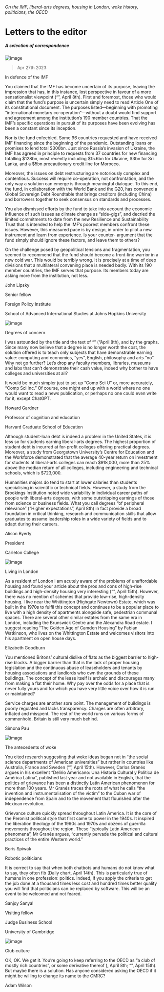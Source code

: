 ###### On the IMF, liberal-arts degrees, housing in London, woke history, politicians, the OECD
# Letters to the editor 
##### A selection of correspondence 
![image](images/20230408_FND001.jpg) 
> Apr 27th 2023 

In defence of the IMF
You claimed that the IMF has become uncertain of its purpose, leaving the impression that  has, in this instance, lost perspective in favour of a more sensationalist viewpoint (“”, April 8th). First and foremost, those who would claim that the fund’s purpose is uncertain simply need to read Article One of its constitutional document. The purposes listed—beginning with promoting “international monetary co-operation”—without a doubt would find support and agreement among the institution’s 190 member countries. That the IMF’s specific operations in pursuit of its purposes have been evolving has been a constant since its inception. 
Nor is the fund enfeebled. Some 96 countries requested and have received IMF financing since the beginning of the pandemic. Outstanding loans or promises to lend total $300bn. Just since Russia’s invasion of Ukraine, the IMF has agreed in principle to requests from 37 countries for new financing totalling $128bn, most recently including $15.6bn for Ukraine, $3bn for Sri Lanka, and a $5bn precautionary credit line for Morocco.
Moreover, the issues on debt restructuring are notoriously complex and contentious. Success will require co-operation, not confrontation, and the only way a solution can emerge is through meaningful dialogue. To this end, the fund, in collaboration with the World Bank and the G20, has convened a Global Sovereign Debt Roundtable that brings creditors (including China) and borrowers together to seek consensus on standards and processes. 
You also dismissed efforts by the fund to take into account the economic influence of such issues as climate change as “side-gigs”, and decried the limited commitments to date from the new Resilience and Sustainability Trust that is intended to help the IMF’s poorest members confront these issues. However, this measured pace is by design, in order to pilot a new instrument and learn from experience. Is your counter- argument that the fund simply should ignore these factors, and leave them to others?
On the challenge posed by geopolitical tensions and fragmentation, you seemed to recommend that the fund should become a front-line warrior in a new cold war. This would be terribly wrong. It is precisely at a time of deep divisions that a multilateral convening place is needed badly. With its 190 member countries, the IMF serves that purpose. Its members today are asking more from the institution, not less.
John Lipsky
Senior fellow
Foreign Policy Institute
School of Advanced International Studies at Johns Hopkins University
 
![image](images/20230408_IRP501.jpg) 

Degrees of concern
I was astounded by the title and the text of “” (“April 8th), and by the graphs. Since many now believe that a degree is no longer worth the cost, the solution offered is to teach only subjects that have demonstrable earning value: computing and economics, “yes”, English, philosophy and arts “no”. Why not go further? Let’s drop any faculty members, libraries, museums and labs that can’t demonstrate their cash value, indeed why bother to have colleges and universities at all? 
It would be much simpler just to set up “Comp Sci U” or, more accurately, “Comp Sci Inc.” Of course, one might end up with a world where no one would want to read a news publication, or perhaps no one could even write for it, except ChatGPT.
Howard Gardner
Professor of cognition and education
Harvard Graduate School of Education

Although student-loan debt is indeed a problem in the United States, it is less so for students earning liberal-arts degrees. The highest proportion of student debt is incurred at for-profit colleges offering practical degrees. Moreover, a study from Georgetown University’s Centre for Education and the Workforce demonstrated that the average 40-year return on investment for students at liberal-arts colleges can reach $918,000, more than 25% above the median return of all colleges, including engineering and technical schools, which is $723,000. 
Humanities majors do tend to start at lower salaries than students specialising in scientific or technical fields. However, a study from the Brookings Institution noted wide variability in individual career paths of people with liberal-arts degrees, with some outstripping earnings of those from science or business fields. What you call degrees “of peripheral relevance” (“Higher expectations”, April 8th) in fact provide a broad foundation in critical thinking, research and communication skills that allow graduates to assume leadership roles in a wide variety of fields and to adapt during their careers.
Alison Byerly
President
Carleton College

![image](images/20230415_BRP001.jpg) 

Living in London
As a resident of London I am acutely aware of the problems of unaffordable housing and found your article about the pros and cons of high-rise buildings and high-density housing very interesting (“”, April 15th). However, there was no mention of schemes that provide low-rise, high-density housing. I live near the Whittington (Highgate Newtown) Estate, which was built in the 1970s to fulfil this concept and continues to be a popular place to live with a high density of apartments alongside safe, pedestrian communal spaces. There are several other similar estates from the same era in London, including the Brunswick Centre and the Alexandra Road estate. I suggest reading “The Golden Age of Camden Housing” by Fabian Watkinson, who lives on the Whittington Estate and welcomes visitors into his apartment on open house days. 
Elizabeth Goodburn

You mentioned Britons’ cultural dislike of flats as the biggest barrier to high-rise blocks. A bigger barrier than that is the lack of proper housing legislation and the continuous abuse of leaseholders and tenants by housing associations and landlords who own the grounds of these buildings. The concept of the lease itself is archaic and discourages many from making a flat their home. Why pay over the odds for a place that is never fully yours and for which you have very little voice over how it is run or maintained? 
Service charges are another sore point. The management of buildings is poorly regulated and lacks transparency. Charges are often arbitrary, inflated and misspent. The rest of the world runs on various forms of commonhold. Britain is still very much behind. 
Simona Pau

![image](images/20230415_FNP503.jpg) 

The antecedents of woke
You cited research suggesting that woke ideas began not in “the social science departments of American universities” but rather in countries like Australia, France and Sweden (“”, April 15th). However, Carlos Granés argues in his excellent “Delirio Americano: Una Historia Cultural y Política de América Latina”, published last year and not available in English, that the politics of grievance has been a distinctly Latin American phenomenon for more than 100 years. Mr Granés traces the roots of what he calls “the invention and instrumentalisation of the victim” to the Cuban war of independence from Spain and to the  movement that flourished after the Mexican revolution.
Grievance culture quickly spread throughout Latin America. It is the core of the Peronist political style that first came to power in the 1940s. It inspired the liberation theology of the 1960s and 1970s and dozens of guerrilla movements throughout the region. These “typically Latin American phenomena”, Mr Granés argues, “currently pervade the political and cultural practices of the entire Western world.”
Boris Spiwak

Robotic politicians
It is correct to say that when both chatbots and humans do not know what to say, they often fib (Daily chart, April 14th). This is particularly true of humans in one profession: politics. Indeed, if you apply the criteria to get the job done at a thousand times less cost and hundred times better quality you will find that politicians can be replaced by software. This will be an event to be welcomed and not feared.
Sanjoy Sanyal
Visiting fellow
Judge Business School
University of Cambridge
![image](images/20230415_FBD002.jpg) 

Club culture
OK, OK. We get it. You’re going to keep referring to the OECD as “a club of mostly rich countries”, or some derivative thereof (, April 8th; “”, April 15th). But maybe there is a solution. Has anyone considered asking the OECD if it might be willing to change its name to the CMRC?
Adam Wilson

